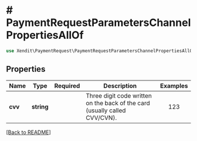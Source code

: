 # # PaymentRequestParametersChannelPropertiesAllOf


```php
use Xendit\PaymentRequest\PaymentRequestParametersChannelPropertiesAllOf;
```

## Properties

| Name | Type | Required | Description | Examples |
|------------|:-------------:|:-------------:|-------------|:-------------:|
| **cvv** | **string** |  | Three digit code written on the back of the card (usually called CVV/CVN). | 123 |


[[Back to README]](../../README.md)
